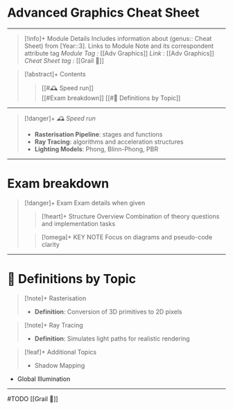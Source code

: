 # Advanced Graphics Cheat Sheet
---
> [!info]+ Module Details
> Includes information about (genus:: Cheat Sheet) from [Year::3]. Links to Module Note and its correspondent attribute tag 
> *Module Tag :* [[Adv Graphics]]
> *Link :* [[Adv Graphics]]
> *Cheat Sheet tag :* [[Grail 🩷]]
> 

> [!abstract]+ Contents
> 
> > [[#🕰️ Speed run]]  
> > [[#Exam breakdown]]
> > [[#🧠 Definitions by Topic]]

---
> [!danger]+ _🕰️ Speed run_
> 
> - **Rasterisation Pipeline**: stages and functions
> - **Ray Tracing**: algorithms and acceleration structures
> - **Lighting Models**: Phong, Blinn-Phong, PBR

---
# Exam breakdown

> [!danger]+ Exam
> Exam details when given
> 
> > [!heart]+ Structure Overview
> > Combination of theory questions and implementation tasks
> 
> > [!omega]+ KEY NOTE
> > Focus on diagrams and pseudo-code clarity

---
# 🧠 Definitions by Topic

> [!note]+ Rasterisation
> - **Definition**: Conversion of 3D primitives to 2D pixels

> [!note]+ Ray Tracing
> - **Definition**: Simulates light paths for realistic rendering

> [!leaf]+ Additional Topics
> - Shadow Mapping
- Global Illumination
---
#TODO
[[Grail 🩷]]
